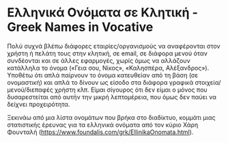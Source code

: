 # Ελληνικά Ονόματα σε Κλητική - Greek Names in Vocative
Πολύ συχνά βλέπω διάφορες εταιρίες/οργανισμούς να αναφέρονται στον χρήστη ή πελάτη τους στην κλητική, σε email, σε διάφορα μενού όταν συνδέονται και σε άλλες εφαρμογές, χωρίς όμως να αλλάζουν κατάλληλα το όνομα («Γεια σου, Νίκος», «Καλησπέρα, Αλέξανδρος»). Υποθέτω ότι απλά παίρνουν το όνομα κατευθείαν από τη βάση (σε ονομαστική) και απλά το δίνουν ως είσοδο στα διάφορα γραφικά στοιχεία/μενού/διεπαφές χρήστη κλπ. Είμαι σίγουρος ότι δεν είμαι ο μόνος που δυσαρεστείται από αυτήν την μικρή λεπτομέρεια, που όμως δεν παύει να δείχνει προχειρότητα.

Ξεκινάω από μια λίστα ονομάτων που βρήκα στο διαδίκτυο, κομμάτι μιας στατιστικής έρευνας για τα ελληνικά ονόματα από τον κύριο Χάρη Φουνταλή (https://www.foundalis.com/grk/EllinikaOnomata.html).
